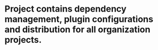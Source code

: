 # Project contains dependency management, plugin configurations and distribution for all organization projects.
